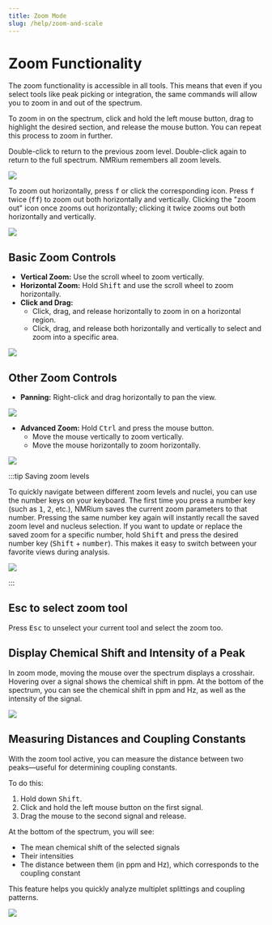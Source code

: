 ```yaml
---
title: Zoom Mode
slug: /help/zoom-and-scale
---
```


# Zoom Functionality

The zoom functionality is accessible in all tools. This means that even if you select tools like peak picking or integration, the same commands will allow you to zoom in and out of the spectrum.

To zoom in on the spectrum, click and hold the left mouse button, drag to highlight the desired section, and release the mouse button. You can repeat this process to zoom in further.

Double-click to return to the previous zoom level. Double-click again to return to the full spectrum. NMRium remembers all zoom levels.

![](./zoom.gif)

To zoom out horizontally, press <kbd>f</kbd> or click the corresponding icon. Press <kbd>f</kbd> twice (<kbd>ff</kbd>) to zoom out both horizontally and vertically. Clicking the "zoom out" icon once zooms out horizontally; clicking it twice zooms out both horizontally and vertically.

![](./ff.gif)

## Basic Zoom Controls

- **Vertical Zoom:** Use the scroll wheel to zoom vertically.
- **Horizontal Zoom:** Hold <kbd>Shift</kbd> and use the scroll wheel to zoom horizontally.
- **Click and Drag:**
  - Click, drag, and release horizontally to zoom in on a horizontal region.
  - Click, drag, and release both horizontally and vertically to select and zoom into a specific area.

![](./other.gif)

## Other Zoom Controls

- **Panning:** Right-click and drag horizontally to pan the view.

![](./pan.gif)

- **Advanced Zoom:** Hold <kbd>Ctrl</kbd> and press the mouse button.
  - Move the mouse vertically to zoom vertically.
  - Move the mouse horizontally to zoom horizontally.

![](./control.gif)

:::tip Saving zoom levels

To quickly navigate between different zoom levels and nuclei, you can use the number keys on your keyboard. The first time you press a number key (such as <kbd>1</kbd>, <kbd>2</kbd>, etc.), NMRium saves the current zoom parameters to that number. Pressing the same number key again will instantly recall the saved zoom level and nucleus selection. If you want to update or replace the saved zoom for a specific number, hold <kbd>Shift</kbd> and press the desired number key (<kbd>Shift</kbd> + <kbd>number</kbd>). This makes it easy to switch between your favorite views during analysis.

![](./numbers.gif)

:::

## Esc to select zoom tool

Press <kbd>Esc</kbd> to unselect your current tool and select the zoom too.

## Display Chemical Shift and Intensity of a Peak

In zoom mode, moving the mouse over the spectrum displays a crosshair. Hovering over a signal shows the chemical shift in ppm. At the bottom of the spectrum, you can see the chemical shift in ppm and Hz, as well as the intensity of the signal.

![](./move.gif)

## Measuring Distances and Coupling Constants

With the zoom tool active, you can measure the distance between two peaks—useful for determining coupling constants.

To do this:

1. Hold down <kbd>Shift</kbd>.
2. Click and hold the left mouse button on the first signal.
3. Drag the mouse to the second signal and release.

At the bottom of the spectrum, you will see:

- The mean chemical shift of the selected signals
- Their intensities
- The distance between them (in ppm and Hz), which corresponds to the coupling constant

This feature helps you quickly analyze multiplet splittings and coupling patterns.

![](./coupling.gif)
